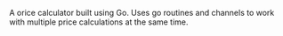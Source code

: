 A orice calculator built using Go. Uses go routines and channels to work with multiple price calculations at the same time.
